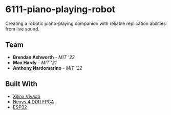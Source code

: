 # 6111-piano-playing-robot

Creating a robotic piano-playing companion with reliable replication abilities from live sound.

## Team

* **Brendan Ashworth** - *MIT '22*
* **Max Hardy** - *MIT '21*
* **Anthony Nardomarino** - *MIT '22*

## Built With

* [Xilinx Vivado](https://www.xilinx.com/products/design-tools/vivado.html)
* [Nexys 4 DDR FPGA](https://reference.digilentinc.com/reference/programmable-logic/nexys-4-ddr/start)
* [ESP32](https://www.espressif.com/en/products/hardware/esp32/overview)
